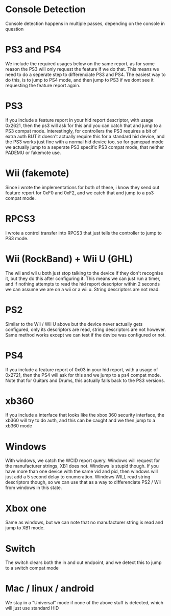 # Console Detection
Console detection happens in multiple passes, depending on the console in question

# PS3 and PS4
We include the required usages below on the same report, as for some reason the PS3 will only request the feature if we do that.
This means we need to do a seperate step to differenciate PS3 and PS4. The easiest way to do this, is to jump to PS4 mode, and then jump to PS3 if we dont see it requesting the feature report again.
# PS3
If you include a feature report in your hid report descriptor, with usage 0x2621, then the ps3 will ask for this and you can catch that and jump to a PS3 compat mode.
Interestingly, for controllers the PS3 requires a bit of extra auth BUT it doesn't actually require this for a standard hid device, and the PS3 works just fine with a normal hid device too, so for gamepad mode we actually jump to a seperate PS3 specific PS3 compat mode, that neither PADEMU or fakemote use.

# Wii (fakemote)
Since i wrote the implementations for both of these, i know they send out feature report for 0xF0 and 0xF2, and we catch that and jump to a ps3 compat mode.

# RPCS3
I wrote a control transfer into RPCS3 that just tells the controller to jump to PS3 mode.
# Wii (RockBand) + Wii U (GHL)
The wii and wii u both just stop talking to the device if they don't recognise it, but they do this after configuring it. This means we can just run a timer, and if nothing attempts to read the hid report descriptor within 2 seconds we can assume we are on a wii or a wii u. String descriptors are not read.

# PS2
Similar to the Wii / Wii U above but the device never actually gets configured, only its descriptors are read, string descriptors are not however. Same method works except we can test if the device was configured or not.
# PS4
If you include a feature report of 0x03 in your hid report, with a usage of 0x2721, then the PS4 will ask for this and we jump to a ps4 compat mode. Note that for Guitars and Drums, this actually falls back to the PS3 versions.

# xb360
If you include a interface that looks like the xbox 360 security interface, the xb360 will try to do auth, and this can be caught and we then jump to a xb360 mode

# Windows
With windows, we catch the WCID report query. Windows will request for the manufacturer strings, XB1 does not.
Windows is stupid though. If you have more than one device with the same vid and pid, then windows will just add a 5 second delay to enumeration.
Windows WILL read string descriptors though, so we can use that as a way to differenciate PS2 / Wii from windows in this state.

# Xbox one
Same as windows, but we can note that no manufacturer string is read and jump to XB1 mode.

# Switch
The switch clears both the in and out endpoint, and we detect this to jump to a switch compat mode

# Mac / linux / android
We stay in a "Universal" mode if none of the above stuff is detected, which will just use standard HID